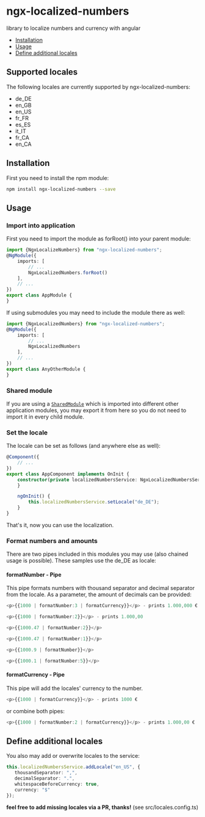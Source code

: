 # ngx-localized-numbers
library to localize numbers and currency with angular

* [Installation](#installation)
* [Usage](#usage)
* [Define additional locales](#define-additional-locales)

## Supported locales
The following locales are currently supported by ngx-localized-numbers:
* de_DE
* en_GB
* en_US
* fr_FR
* es_ES
* it_IT
* fr_CA
* en_CA

## Installation
First you need to install the npm module:
```sh
npm install ngx-localized-numbers --save
```

## Usage
### Import into application
First you need to import the module as forRoot() into your parent module:
```ts
import {NgxLocalizeNumbers} from "ngx-localized-numbers";
@NgModule({
    imports: [
        // ...
        NgxLocalizedNumbers.forRoot()
    ],
    // ...
})
export class AppModule {
}
```
If using submodules you may need to include the module there as well:
```ts
import {NgxLocalizedNumbers} from "ngx-localized-numbers";
@NgModule({
    imports: [
        // ...
        NgxLocalizedNumbers
    ],
    // ...
})
export class AnyOtherModule {
}
```

### Shared module
If you are using a [`SharedModule`](https://angular.io/docs/ts/latest/guide/ngmodule.html#!#shared-modules)
which is imported into different other application modules, you may export it from here so you do not need to import it in every child module.

### Set the locale
The locale can be set as follows (and anywhere else as well):
```ts
@Component({
    // ...
})
export class AppComponent implements OnInit {
    constructor(private localizedNumbersService: NgxLocalizedNumbersService) {
    }

    ngOnInit() {
        this.localizedNumbersService.setLocale("de_DE");
    }
}
```

That's it, now you can use the localization.

### Format numbers and amounts
There are two pipes included in this modules you may use (also chained usage is possible). These samples use the de_DE as locale:

#### formatNumber - Pipe
This pipe formats numbers with thousand separator and decimal separator from the locale. As a parameter, the amount of decimals can be provided:
```ts
<p>{{1000 | formatNumber:3 | formatCurrency}}</p> - prints 1.000,000 €

<p>{{1000 | formatNumber:2}}</p> - prints 1.000,00

<p>{{1000.47 | formatNumber:2}}</p>

<p>{{1000.47 | formatNumber:1}}</p>

<p>{{1000.9 | formatNumber}}</p>

<p>{{1000.1 | formatNumber:5}}</p>
```

#### formatCurrency - Pipe
This pipe will add the locales' currency to the number.

```ts
<p>{{1000 | formatCurrency}}</p> - prints 1000 €
```

or combine both pipes:
```ts
<p>{{1000 | formatNumber:2 | formatCurrency}}</p> - prints 1.000,00 €

```

## Define additional locales
You also may add or overwrite locales to the service:
```ts
this.localizedNumbersService.addLocale("en_US", {
   thousandSeparator: ",",
   decimalSeparator: ".",
   whitespaceBeforeCurrency: true,
   currency: "$"
});

```

**feel free to add missing locales via a PR, thanks!** (see src/locales.config.ts)